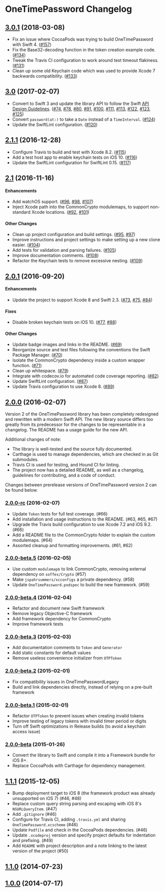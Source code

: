 # OneTimePassword Changelog

<!--## [In development][develop]-->

## [3.0.1][] (2018-03-08)
- Fix an issue where CocoaPods was trying to build OneTimePassword with Swift 4. ([#157](https://github.com/mattrubin/OneTimePassword/pull/157))
- Fix the Base32-decoding function in the token creation example code. ([#134](https://github.com/mattrubin/OneTimePassword/pull/134))
- Tweak the Travis CI configuration to work around test timeout flakiness. ([#131](https://github.com/mattrubin/OneTimePassword/pull/131))
- Clean up some old Keychain code which was used to provide Xcode 7 backwards compatibility. ([#133](https://github.com/mattrubin/OneTimePassword/pull/133))

## [3.0][] (2017-02-07)
- Convert to Swift 3 and update the library API to follow the Swift [API Design Guidelines](https://swift.org/documentation/api-design-guidelines/).
([#74](https://github.com/mattrubin/OneTimePassword/pull/74),
[#78](https://github.com/mattrubin/OneTimePassword/pull/78),
[#80](https://github.com/mattrubin/OneTimePassword/pull/80),
[#91](https://github.com/mattrubin/OneTimePassword/pull/91),
[#100](https://github.com/mattrubin/OneTimePassword/pull/100),
[#111](https://github.com/mattrubin/OneTimePassword/pull/111),
[#113](https://github.com/mattrubin/OneTimePassword/pull/113),
[#122](https://github.com/mattrubin/OneTimePassword/pull/122),
[#123](https://github.com/mattrubin/OneTimePassword/pull/123),
[#125](https://github.com/mattrubin/OneTimePassword/pull/125))
- Convert `password(at:)` to take a `Date` instead of a `TimeInterval`. ([#124](https://github.com/mattrubin/OneTimePassword/pull/124))
- Update the SwiftLint configuration. ([#120](https://github.com/mattrubin/OneTimePassword/pull/120))
 

## [2.1.1][] (2016-12-28)
- Configure Travis to build and test with Xcode 8.2. ([#115](https://github.com/mattrubin/OneTimePassword/pull/115))
- Add a test host app to enable keychain tests on iOS 10. ([#116](https://github.com/mattrubin/OneTimePassword/pull/116))
- Update the SwiftLint configuration for SwiftLint 0.15. ([#117](https://github.com/mattrubin/OneTimePassword/pull/117))


## [2.1][] (2016-11-16)
#### Enhancements
- Add watchOS support. ([#96](https://github.com/mattrubin/OneTimePassword/pull/96), [#98](https://github.com/mattrubin/OneTimePassword/pull/98), [#107](https://github.com/mattrubin/OneTimePassword/pull/107))
- Inject Xcode path into the CommonCrypto modulemaps, to support non-standard Xcode locations. ([#92](https://github.com/mattrubin/OneTimePassword/pull/92), [#101](https://github.com/mattrubin/OneTimePassword/pull/101))

#### Other Changes
- Clean up project configuration and build settings. ([#95](https://github.com/mattrubin/OneTimePassword/pull/95), [#97](https://github.com/mattrubin/OneTimePassword/pull/97))
- Improve instructions and project settings to make setting up a new clone easier. ([#104](https://github.com/mattrubin/OneTimePassword/pull/104))
- Add tests for validation and parsing failures. ([#105](https://github.com/mattrubin/OneTimePassword/pull/105))
- Improve documentation comments. ([#108](https://github.com/mattrubin/OneTimePassword/pull/108))
- Refactor the Keychain tests to remove excessive nesting. ([#109](https://github.com/mattrubin/OneTimePassword/pull/109))


## [2.0.1][] (2016-09-20)
#### Enhancements
- Update the project to support Xcode 8 and Swift 2.3. ([#73](https://github.com/mattrubin/OneTimePassword/pull/73), [#75](https://github.com/mattrubin/OneTimePassword/pull/75), [#84](https://github.com/mattrubin/OneTimePassword/pull/84))

#### Fixes
- Disable broken keychain tests on iOS 10. ([#77](https://github.com/mattrubin/OneTimePassword/pull/77), [#88](https://github.com/mattrubin/OneTimePassword/pull/88))

#### Other Changes
- Update badge images and links in the README. ([#69](https://github.com/mattrubin/OneTimePassword/pull/69))
- Reorganize source and test files following the conventions the Swift Package Manager. ([#70](https://github.com/mattrubin/OneTimePassword/pull/70))
- Isolate the CommonCrypto dependency inside a custom wrapper function. ([#71](https://github.com/mattrubin/OneTimePassword/pull/71))
- Clean up whitespace. ([#79](https://github.com/mattrubin/OneTimePassword/pull/79))
- Integrate with codecov.io for automated code coverage reporting. ([#82](https://github.com/mattrubin/OneTimePassword/pull/82))
- Update SwiftLint configuration. ([#87](https://github.com/mattrubin/OneTimePassword/pull/87))
- Update Travis configuration to use Xcode 8. ([#89](https://github.com/mattrubin/OneTimePassword/pull/89))


## [2.0.0][] (2016-02-07)

Version 2 of the OneTimePassword library has been completely redesigned and rewritten with a modern Swift API. The new library source differs too greatly from its predecessor for the changes to be representable in a changelog. The README has a usage guide for the new API.

Additional changes of note:
- The library is well-tested and the source fully documented.
- Carthage is used to manage dependencies, which are checked in as Git submodules.
- Travis CI is used for testing, and Hound CI for linting.
- The project now has a detailed README, as well as a changelog, guidelines for contributing, and a code of conduct.

Changes between prerelease versions of OneTimePassword version 2 can be found below.

### [2.0.0-rc][] (2016-02-07)
- Update `Token` tests for full test coverage. (#66)
- Add installation and usage instructions to the README. (#63, #65, #67)
- Upgrade the Travis build configuration to use Xcode 7.2 and iOS 9.2. (#66)
- Add a README file to the CommonCrypto folder to explain the custom modulemaps. (#64)
- Assorted cleanup and formatting improvements. (#61, #62)

### [2.0.0-beta.5][] (2016-02-05)
- Use custom `modulemap`s to link CommonCrypto, removing external dependency on `soffes/Crypto` (#57)
- Make `jspahrsummers/xcconfigs` a private dependency. (#58)
- Update `OneTimePassword.podspec` to build the new framework. (#59) 

### [2.0.0-beta.4][] (2016-02-04)
- Refactor and document new Swift framework
- Remove legacy Objective-C framework
- Add framework dependency for CommonCrypto
- Improve framework tests

### [2.0.0-beta.3][] (2015-02-03)
- Add documentation comments to `Token` and `Generator`
- Add static constants for default values
- Remove useless convenience initializer from `OTPToken`

### [2.0.0-beta.2][] (2015-02-01)
- Fix compatibility issues in OneTimePasswordLegacy
- Build and link dependencies directly, instead of relying on a pre-built framework

### [2.0.0-beta.1][] (2015-02-01)
- Refactor `OTPToken` to prevent issues when creating invalid tokens
- Improve testing of legacy tokens with invalid timer period or digits
- Turn off Swift optimizations in Release builds (to avoid a keychain access issue)

### [2.0.0-beta][] (2015-01-26)
- Convert the library to Swift and compile it into a Framework bundle for iOS 8+.
- Replace CocoaPods with Carthage for dependency management.

## [1.1.1][] (2015-12-05)
- Bump deployment target to iOS 8 (the framework product was already unsupported on iOS 7) (#46, #48)
- Replace custom query string parsing and escaping with iOS 8's `NSURLQueryItem`. (#47)
- Add `.gitignore` (#46)
- Configure for Travis CI, adding `.travis.yml` and sharing `OneTimePassword.xcscheme` (#46)
- Update `Podfile` and check in the CocoaPods dependencies. (#46)
- Update `.xcodeproj` version and specify project defaults for indentation and prefixing. (#49)
- Add `README` with project description and a note linking to the latest version of the project (#50)

## [1.1.0][] (2014-07-23)

## [1.0.0][] (2014-07-17)

[develop]: https://github.com/mattrubin/OneTimePassword/compare/3.0.1...develop

[3.0.1]: https://github.com/mattrubin/OneTimePassword/compare/3.0...3.0.1
[3.0]: https://github.com/mattrubin/OneTimePassword/compare/2.1.1...3.0
[2.1.1]: https://github.com/mattrubin/OneTimePassword/compare/2.1...2.1.1
[2.1]: https://github.com/mattrubin/OneTimePassword/compare/2.0.1...2.1
[2.0.1]: https://github.com/mattrubin/OneTimePassword/compare/2.0.0...2.0.1
[2.0.0]: https://github.com/mattrubin/OneTimePassword/compare/1.1.0...2.0.0
[2.0.0-rc]: https://github.com/mattrubin/OneTimePassword/compare/2.0.0-beta.5...2.0.0
[2.0.0-beta.5]: https://github.com/mattrubin/OneTimePassword/compare/2.0.0-beta.4...2.0.0-beta.5
[2.0.0-beta.4]: https://github.com/mattrubin/OneTimePassword/compare/2.0.0-beta.3...2.0.0-beta.4
[2.0.0-beta.3]: https://github.com/mattrubin/OneTimePassword/compare/2.0.0-beta.2...2.0.0-beta.3
[2.0.0-beta.2]: https://github.com/mattrubin/OneTimePassword/compare/2.0.0-beta.1...2.0.0-beta.2
[2.0.0-beta.1]: https://github.com/mattrubin/OneTimePassword/compare/2.0.0-beta...2.0.0-beta.1
[2.0.0-beta]: https://github.com/mattrubin/OneTimePassword/compare/1.1.1...2.0.0-beta
[1.1.1]: https://github.com/mattrubin/OneTimePassword/compare/1.1.0...1.1.1
[1.1.0]: https://github.com/mattrubin/OneTimePassword/compare/1.0.0...1.1.0
[1.0.0]: https://github.com/mattrubin/OneTimePassword/tree/1.0.0
